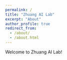 ```yaml
---
permalink: /
title: "Zhuang AI Lab"
excerpt: "About"
author_profile: true
redirect_from: 
  - /about/
  - /about.html
---
```


Welcome to Zhuang AI Lab!
